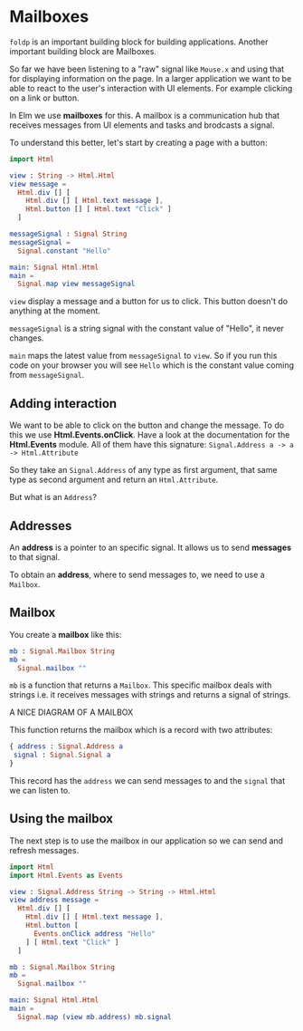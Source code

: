 # Mailboxes

`foldp` is an important building block for building applications. Another important building block are Mailboxes.

So far we have been listening to a "raw" signal like `Mouse.x` and using that for displaying information on the page. In a larger application we want to be able to react to the user's interaction with UI elements. For example clicking on a link or button.

In Elm we use __mailboxes__ for this. A mailbox is a communication hub that receives messages from UI elements and tasks and brodcasts a signal.

To understand this better, let's start by creating a page with a button:

```elm
import Html

view : String -> Html.Html
view message =
  Html.div [] [
    Html.div [] [ Html.text message ],
    Html.button [] [ Html.text "Click" ]
  ]

messageSignal : Signal String
messageSignal =
  Signal.constant "Hello"

main: Signal Html.Html
main =
  Signal.map view messageSignal
```

`view` display a message and a button for us to click. This button doesn't do anything at the moment.

`messageSignal` is a string signal with the constant value of "Hello", it never changes.

`main` maps the latest value from `messageSignal` to `view`. So if you run this code on your browser you will see `Hello` which is the constant value coming from `messageSignal`.

## Adding interaction

We want to be able to click on the button and change the message. To do this we use __Html.Events.onClick__. Have a look at the documentation for the __Html.Events__ module. All of them have this signature: `Signal.Address a -> a -> Html.Attribute`

So they take an `Signal.Address` of any type as first argument, that same type as second argument and return an `Html.Attribute`.

But what is an `Address`?

## Addresses

An __address__ is a pointer to an specific signal. It allows us to send __messages__ to that signal.

To obtain an __address__, where to send messages to, we need to use a `Mailbox`.

## Mailbox

You create a __mailbox__ like this:

```elm
mb : Signal.Mailbox String
mb =
  Signal.mailbox ""
```

`mb` is a function that returns a `Mailbox`. This specific mailbox deals with strings i.e. it receives messages with strings and returns a signal of strings. 

A NICE DIAGRAM OF A MAILBOX

This function returns the mailbox which is a record with two attributes:

```elm
{ address : Signal.Address a
 signal : Signal.Signal a 
}
```

This record has the `address` we can send messages to and the `signal` that we can listen to.

## Using the mailbox

The next step is to use the mailbox in our application so we can send and refresh messages.


```elm
import Html
import Html.Events as Events

view : Signal.Address String -> String -> Html.Html
view address message =
  Html.div [] [
    Html.div [] [ Html.text message ],
    Html.button [
      Events.onClick address "Hello"
    ] [ Html.text "Click" ]
  ]

mb : Signal.Mailbox String
mb =
  Signal.mailbox ""

main: Signal Html.Html
main =
  Signal.map (view mb.address) mb.signal
```





